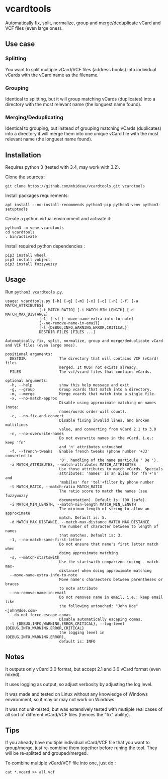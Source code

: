 # vcardtools
Automatically fix, split, normalize, group and merge/deduplicate vCard and VCF files (even large ones).

## Use case

### Splitting

You want to split multiple vCard/VCF files (address books) into individual vCards with the vCard name as the filename.

### Grouping

Identical to splitting, but it will group matching vCards (duplicates) into a directory with the most relevant name (the longuest name found).

### Merging/Deduplicating

Identical to grouping, but instead of grouping matching vCards (duplicates) into a directory it will merge them into one unique vCard file with the most relevant name (the longuest name found).


## Installation

Requires python 3 (tested with 3.4, may work with 3.2).


Clone the sources :
```
git clone https://github.com/mbideau/vcardtools.git vcardtools
```

Install packages requirements:
```
apt install --no-install-recommends python3-pip python3-venv python3-setuptools
```

Create a python virtual environment and activate it:
```
python3 -m venv vcardtools
cd vcardtools
. bin/activate
```

Install required python dependencies :
```
pip3 install wheel
pip3 install vobject
pip3 install fuzzywuzzy
```

## Usage

Run `python3 vcardtools.py`.

```
usage: vcardtools.py [-h] [-g] [-m] [-x] [-c] [-n] [-f] [-a MATCH_ATTRIBUTES]
               [-t MATCH_RATIO] [-i MATCH_MIN_LENGTH] [-d MATCH_MAX_DISTANCE]
               [-1] [-s] [--move-name-extra-info-to-note]
               [--no-remove-name-in-email]
               [-l {DEBUG,INFO,WARNING,ERROR,CRITICAL}]
               DESTDIR FILES [FILES ...]

Automatically fix, split, normalize, group and merge/deduplicate vCard and VCF files (even large ones).

positional arguments:
  DESTDIR               The directory that will contains VCF (vCard) files
                        merged. It MUST not exists already.
  FILES                 The vcf/vcard files that contains vCards.

optional arguments:
  -h, --help            show this help message and exit
  -g, --group           Group vcards that match into a directory.
  -m, --merge           Merge vcards that match into a single file.
  -x, --no-match-approx
                        Disable using approximate matching on names (note:
                        names/words order will count).
  -c, --no-fix-and-convert
                        Disable fixing invalid lines, and broken multilines
                        value, and converting from vCard 2.1 to 3.0
  -n, --no-overwrite-names
                        Do not overwrite names in the vCard, i.e.: keep 'fn'
                        and 'n' attributes untouched
  -f, --french-tweaks   Enable french tweaks (phone number '+33' converted to
                        '0', handling of the name particule ' De ').
  -a MATCH_ATTRIBUTES, --match-attributes MATCH_ATTRIBUTES
                        Use those attributes to match vCards. Specials
                        attributes: 'names' is an alias for 'fn'+'n' and
                        'mobiles' for 'tel'+filter by phone number
  -t MATCH_RATIO, --match-ratio MATCH_RATIO
                        The ratio score to match the names (see fuzzywuzzy
                        documentation). Default is: 100 (safe).
  -i MATCH_MIN_LENGTH, --match-min-length MATCH_MIN_LENGTH
                        The minimum length of string to allow an approximate
                        match. Default is: 5.
  -d MATCH_MAX_DISTANCE, --match-max-distance MATCH_MAX_DISTANCE
                        The number of character between to length of names
                        that matches. Default is: 3.
  -1, --no-match-same-first-letter
                        Do not ensure that name's first letter match when
                        doing approximate matching
  -s, --match-startswith
                        Use the startswith comparizon (using --match-max-
                        distance) when doing approximate matching
  --move-name-extra-info-to-note
                        Move name's charaecters between parentheses or braces
                        to note attribute
  --no-remove-name-in-email
                        Do not removes name in email, i.e.: keep email like
                        the following untouched: "John Doe" <john@doe.com>
  --do-not-force-escape-comas
                        Disable automatically escaping comas.
  -l {DEBUG,INFO,WARNING,ERROR,CRITICAL}, --log-level {DEBUG,INFO,WARNING,ERROR,CRITICAL}
                        the logging level in (DEBUG,INFO,WARNING,ERROR),
                        default is: INFO
```

## Notes

It outputs only vCard 3.0 format, but accept 2.1 and 3.0 vCard format (even mixed).

It uses logging as output, so adjust verbosity by adjusting the log level.

It was made and tested on Linux without any knowledge of Windows environment, so it may or may not work on Windows.

It was not unit-tested, but was extensively tested with mutliple real cases of all sort of different vCard/VCF files (hences the "fix" ability).


## Tips

If you already have multiple individual vCard/VCF file that you want to group/merge, just re-combine them together before runing the tool. They will be re-splitted and grouped/merged.

To combine multiple vCard/VCF file into one, just do :
```
cat *.vcard >> all.vcf
```

